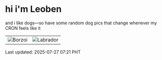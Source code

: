 # hi i'm Leoben

and i like dogs—so have some random dog pics that change whenever my CRON feels like it

|  |  |
|--------|----------|
| ![Borzoi](https://random-dog-vercel.vercel.app/api/random-borzoi?v=1753572074) | ![Labrador](https://random-dog-vercel.vercel.app/api/random-labrador?v=1753572074) |

Last updated: 2025-07-27 07:21 PHT
